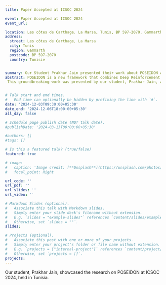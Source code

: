 ```yaml
---
title: Paper Accepted at ICSOC 2024

event: Paper Accepted at ICSOC 2024
event_url: 

location: Les côtes de Carthage, La Marsa, Tunis, BP 597-2070, Gammarth, Tunisie
address:
  street: Les côtes de Carthage, La Marsa
  city: Tunis
  region: Gammarth
  postcode: BP 597-2070
  country: Tunisie


summary: Our Student Prakhar Jain presented their work about POSEIDON at ICSOC 2024, Tunisia
abstract: POSEIDON is a new framework that combines Deep Reinforcement Learning (Deep RL) with traditional optimization techniques to improve how we manage these networks. While still in the early stages, POSEIDON offers a fresh approach to handling some of the key issues facing MEC networks today.
 This groundbreaking work was presented by our student, Prakhar Jain, at ICSOC 2024 in Tunisia. This work, authored by Prakhar Jain, Prakhar Singhal, Divyansh Pandey, Giovanni Ennio Quattrocchi, and Karthik Vaidhyanathan,showcased the research to the international audience, highlighting how POSEIDON's AI-driven approach can transform network optimization of function placement in edge networks. His presentation received great interest from researchers and industry professionals, reflecting the growing importance of intelligent solutions in edge computing.


# Talk start and end times.
#   End time can optionally be hidden by prefixing the line with `#`.
date: '2024-12-03T09:30:00+05:30'
date_end: '2024-12-06T18:00:00+05:30'
all_day: false

# Schedule page publish date (NOT talk date).
#publishDate: '2024-03-13T00:00:00+05:30'

#authors: []
#tags: []

# Is this a featured talk? (true/false)
featured: true

# image:
#   caption: 'Image credit: [**Unsplash**](https://unsplash.com/photos/bzdhc5b3Bxs)'
#   focal_point: Right

url_code: ''
url_pdf: ''
url_slides: ''
url_video: ''

# Markdown Slides (optional).
#   Associate this talk with Markdown slides.
#   Simply enter your slide deck's filename without extension.
#   E.g. `slides = "example-slides"` references `content/slides/example-slides.md`.
#   Otherwise, set `slides = ""`.
slides:

# Projects (optional).
#   Associate this post with one or more of your projects.
#   Simply enter your project's folder or file name without extension.
#   E.g. `projects = ["internal-project"]` references `content/project/deep-learning/index.md`.
#   Otherwise, set `projects = []`.
projects:
---
```


Our student, Prakhar Jain, showcased the research on POSEIDON at ICSOC 2024, held in Tunisia.
